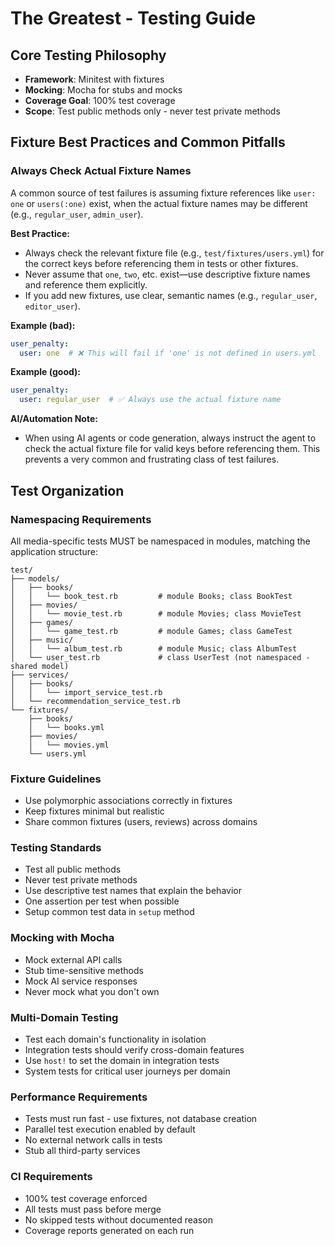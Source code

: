 # The Greatest - Testing Guide

## Core Testing Philosophy
- **Framework**: Minitest with fixtures
- **Mocking**: Mocha for stubs and mocks
- **Coverage Goal**: 100% test coverage
- **Scope**: Test public methods only - never test private methods

## Fixture Best Practices and Common Pitfalls

### Always Check Actual Fixture Names
A common source of test failures is assuming fixture references like `user: one` or `users(:one)` exist, when the actual fixture names may be different (e.g., `regular_user`, `admin_user`).

**Best Practice:**
- Always check the relevant fixture file (e.g., `test/fixtures/users.yml`) for the correct keys before referencing them in tests or other fixtures.
- Never assume that `one`, `two`, etc. exist—use descriptive fixture names and reference them explicitly.
- If you add new fixtures, use clear, semantic names (e.g., `regular_user`, `editor_user`).

**Example (bad):**
```yaml
user_penalty:
  user: one  # ❌ This will fail if 'one' is not defined in users.yml
```

**Example (good):**
```yaml
user_penalty:
  user: regular_user  # ✅ Always use the actual fixture name
```

**AI/Automation Note:**
- When using AI agents or code generation, always instruct the agent to check the actual fixture file for valid keys before referencing them. This prevents a very common and frustrating class of test failures.

## Test Organization

### Namespacing Requirements
All media-specific tests MUST be namespaced in modules, matching the application structure:
```
test/
├── models/
│   ├── books/
│   │   └── book_test.rb         # module Books; class BookTest
│   ├── movies/
│   │   └── movie_test.rb        # module Movies; class MovieTest
│   ├── games/
│   │   └── game_test.rb         # module Games; class GameTest
│   ├── music/
│   │   └── album_test.rb        # module Music; class AlbumTest
│   └── user_test.rb             # class UserTest (not namespaced - shared model)
├── services/
│   ├── books/
│   │   └── import_service_test.rb
│   └── recommendation_service_test.rb
└── fixtures/
    ├── books/
    │   └── books.yml
    ├── movies/
    │   └── movies.yml
    └── users.yml
```

### Fixture Guidelines
- Use polymorphic associations correctly in fixtures
- Keep fixtures minimal but realistic
- Share common fixtures (users, reviews) across domains

### Testing Standards
- Test all public methods
- Never test private methods
- Use descriptive test names that explain the behavior
- One assertion per test when possible
- Setup common test data in `setup` method

### Mocking with Mocha
- Mock external API calls
- Stub time-sensitive methods
- Mock AI service responses
- Never mock what you don't own

### Multi-Domain Testing
- Test each domain's functionality in isolation
- Integration tests should verify cross-domain features
- Use `host!` to set the domain in integration tests
- System tests for critical user journeys per domain

### Performance Requirements
- Tests must run fast - use fixtures, not database creation
- Parallel test execution enabled by default
- No external network calls in tests
- Stub all third-party services

### CI Requirements
- 100% test coverage enforced
- All tests must pass before merge
- No skipped tests without documented reason
- Coverage reports generated on each run